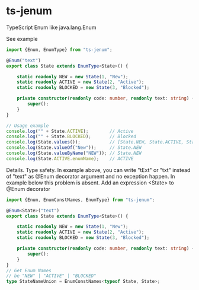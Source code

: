 # ts-jenum
TypeScript Enum like java.lang.Enum

See example
```typescript
import {Enum, EnumType} from "ts-jenum";

@Enum("text")
export class State extends EnumType<State>() {

    static readonly NEW = new State(1, "New");
    static readonly ACTIVE = new State(2, "Active");
    static readonly BLOCKED = new State(3, "Blocked");

    private constructor(readonly code: number, readonly text: string) {
        super();
    }
}

// Usage example
console.log("" + State.ACTIVE);        // Active
console.log("" + State.BLOCKED);       // Blocked
console.log(State.values());           // [State.NEW, State.ACTIVE, State.BLOCKED]
console.log(State.valueOf("New"));     // State.NEW
console.log(State.valueByName("NEW")); // State.NEW
console.log(State.ACTIVE.enumName);    // ACTIVE
```

Details. Type safety.
In example above, you can write "tExt" or "txt" instead of "text" as @Enum decorator argument and no exception happen. In example below this problem is absent. Add an expression &lt;State&gt; to @Enum decorator

```typescript
import {Enum, EnumConstNames, EnumType} from "ts-jenum";

@Enum<State>("text")
export class State extends EnumType<State>() {

    static readonly NEW = new State(1, "New");
    static readonly ACTIVE = new State(2, "Active");
    static readonly BLOCKED = new State(3, "Blocked");

    private constructor(readonly code: number, readonly text: string) {
        super();
    }
}
// Get Enum Names
// be "NEW" | "ACTIVE" | "BLOCKED"
type StateNameUnion = EnumConstNames<typeof State, State>;
```